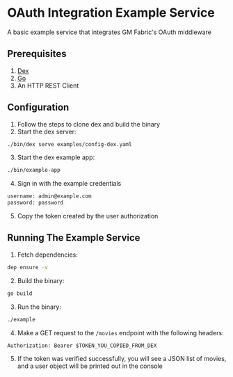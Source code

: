 # OAuth Integration Example Service
A basic example service that integrates GM Fabric's OAuth middleware

## Prerequisites
1.  [Dex](https://github.com/coreos/dex)
2.  [Go](https://golang.org)
3.  An HTTP REST Client

## Configuration
1.  Follow the steps to clone dex and build the binary
2.  Start the dex server:
```bash
./bin/dex serve examples/config-dex.yaml
```
3.  Start the dex example app:
```bash
./bin/example-app
```
4.  Sign in with the example credentials
```bash
username: admin@example.com
password: password
```
5.  Copy the token created by the user authorization

## Running The Example Service
1.  Fetch dependencies:
```bash
dep ensure -v
```
2.  Build the binary:
```bash
go build
```
3.  Run the binary:
```bash
./example
```
4.  Make a GET request to the `/movies` endpoint with the following headers:
```http
Authorization: Bearer $TOKEN_YOU_COPIED_FROM_DEX
```
5.  If the token was verified successfully, you will see a JSON list of movies, and a user object will be printed out in the console
